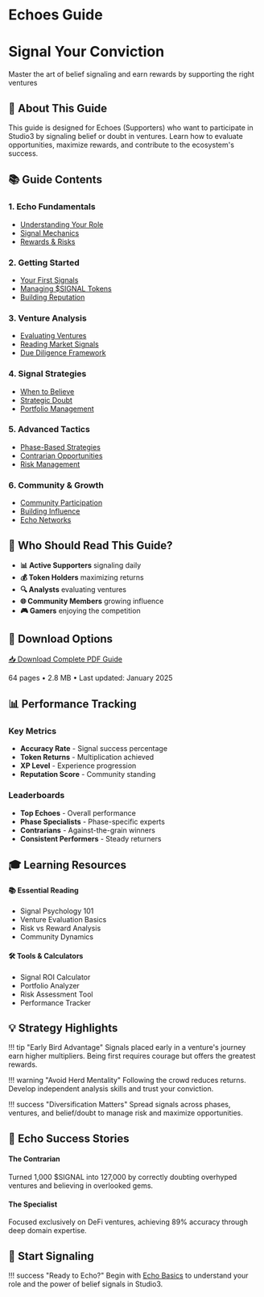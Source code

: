 # Echoes Guide

<div class="hero-section">
<h1>Signal Your Conviction</h1>
<p class="hero-subtitle">Master the art of belief signaling and earn rewards by supporting the right ventures</p>
</div>

## 📡 About This Guide

This guide is designed for Echoes (Supporters) who want to participate in Studio3 by signaling belief or doubt in ventures. Learn how to evaluate opportunities, maximize rewards, and contribute to the ecosystem's success.

## 📚 Guide Contents

<div class="grid">
<div class="arena-card">
<h3>1. Echo Fundamentals</h3>
<ul>
<li><a href="echo-basics/">Understanding Your Role</a></li>
<li><a href="signal-mechanics/">Signal Mechanics</a></li>
<li><a href="rewards-system/">Rewards & Risks</a></li>
</ul>
</div>

<div class="arena-card">
<h3>2. Getting Started</h3>
<ul>
<li><a href="first-signals/">Your First Signals</a></li>
<li><a href="token-management/">Managing $SIGNAL Tokens</a></li>
<li><a href="reputation-building/">Building Reputation</a></li>
</ul>
</div>

<div class="arena-card">
<h3>3. Venture Analysis</h3>
<ul>
<li><a href="evaluating-ventures/">Evaluating Ventures</a></li>
<li><a href="reading-signals/">Reading Market Signals</a></li>
<li><a href="due-diligence/">Due Diligence Framework</a></li>
</ul>
</div>

<div class="arena-card">
<h3>4. Signal Strategies</h3>
<ul>
<li><a href="belief-strategies/">When to Believe</a></li>
<li><a href="doubt-strategies/">Strategic Doubt</a></li>
<li><a href="portfolio-management/">Portfolio Management</a></li>
</ul>
</div>

<div class="arena-card">
<h3>5. Advanced Tactics</h3>
<ul>
<li><a href="phase-strategies/">Phase-Based Strategies</a></li>
<li><a href="contrarian-plays/">Contrarian Opportunities</a></li>
<li><a href="risk-management/">Risk Management</a></li>
</ul>
</div>

<div class="arena-card">
<h3>6. Community & Growth</h3>
<ul>
<li><a href="community-engagement/">Community Participation</a></li>
<li><a href="influence-building/">Building Influence</a></li>
<li><a href="echo-networks/">Echo Networks</a></li>
</ul>
</div>
</div>

## 🎯 Who Should Read This Guide?

- **📊 Active Supporters** signaling daily
- **💰 Token Holders** maximizing returns
- **🔍 Analysts** evaluating ventures
- **🌐 Community Members** growing influence
- **🎮 Gamers** enjoying the competition

## 📄 Download Options

<div class="download-section">
<a href="../pdf/studio3-echoes-guide.pdf" class="md-button md-button--primary">
📥 Download Complete PDF Guide
</a>
<p>64 pages • 2.8 MB • Last updated: January 2025</p>
</div>

## 📊 Performance Tracking

<div class="grid">
<div class="arena-card">
<h3>Key Metrics</h3>
<ul>
<li><strong>Accuracy Rate</strong> - Signal success percentage</li>
<li><strong>Token Returns</strong> - Multiplication achieved</li>
<li><strong>XP Level</strong> - Experience progression</li>
<li><strong>Reputation Score</strong> - Community standing</li>
</ul>
</div>

<div class="arena-card">
<h3>Leaderboards</h3>
<ul>
<li><strong>Top Echoes</strong> - Overall performance</li>
<li><strong>Phase Specialists</strong> - Phase-specific experts</li>
<li><strong>Contrarians</strong> - Against-the-grain winners</li>
<li><strong>Consistent Performers</strong> - Steady returners</li>
</ul>
</div>
</div>

## 🎓 Learning Resources

<div class="grid">
<div class="arena-card">
<h4>📚 Essential Reading</h4>
<ul>
<li>Signal Psychology 101</li>
<li>Venture Evaluation Basics</li>
<li>Risk vs Reward Analysis</li>
<li>Community Dynamics</li>
</ul>
</div>

<div class="arena-card">
<h4>🛠️ Tools & Calculators</h4>
<ul>
<li>Signal ROI Calculator</li>
<li>Portfolio Analyzer</li>
<li>Risk Assessment Tool</li>
<li>Performance Tracker</li>
</ul>
</div>
</div>

## 💡 Strategy Highlights

!!! tip "Early Bird Advantage"
    Signals placed early in a venture's journey earn higher multipliers. Being first requires courage but offers the greatest rewards.

!!! warning "Avoid Herd Mentality"
    Following the crowd reduces returns. Develop independent analysis skills and trust your conviction.

!!! success "Diversification Matters"
    Spread signals across phases, ventures, and belief/doubt to manage risk and maximize opportunities.

## 🌟 Echo Success Stories

<div class="grid">
<div class="arena-card">
<h4>The Contrarian</h4>
<p>Turned 1,000 $SIGNAL into 127,000 by correctly doubting overhyped ventures and believing in overlooked gems.</p>
</div>

<div class="arena-card">
<h4>The Specialist</h4>
<p>Focused exclusively on DeFi ventures, achieving 89% accuracy through deep domain expertise.</p>
</div>
</div>

## 🚀 Start Signaling

!!! success "Ready to Echo?"
    Begin with [Echo Basics](echo-basics/) to understand your role and the power of belief signals in Studio3.